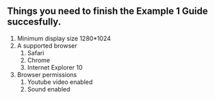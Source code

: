 ## Things you need to finish the Example 1 Guide succesfully.

1. Minimum display size 1280*1024
1. A supported browser  
	1. Safari  
	1. Chrome  
	1. Internet Explorer 10  
1. Browser permissions  
	1. Youtube video enabled  
	1. Sound enabled  
